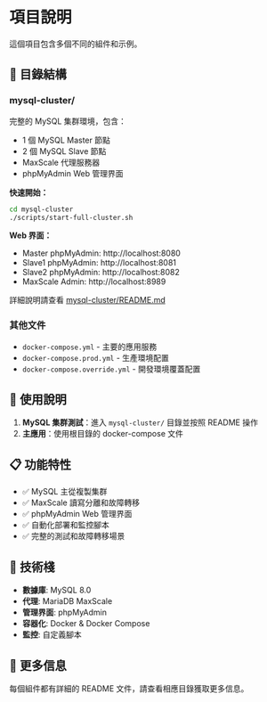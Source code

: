 # 項目說明

這個項目包含多個不同的組件和示例。

## 📁 目錄結構

### mysql-cluster/
完整的 MySQL 集群環境，包含：
- 1 個 MySQL Master 節點
- 2 個 MySQL Slave 節點  
- MaxScale 代理服務器
- phpMyAdmin Web 管理界面

**快速開始：**
```bash
cd mysql-cluster
./scripts/start-full-cluster.sh
```

**Web 界面：**
- Master phpMyAdmin: http://localhost:8080
- Slave1 phpMyAdmin: http://localhost:8081
- Slave2 phpMyAdmin: http://localhost:8082
- MaxScale Admin: http://localhost:8989

詳細說明請查看 [mysql-cluster/README.md](mysql-cluster/README.md)

### 其他文件
- `docker-compose.yml` - 主要的應用服務
- `docker-compose.prod.yml` - 生產環境配置
- `docker-compose.override.yml` - 開發環境覆蓋配置

## 🚀 使用說明

1. **MySQL 集群測試**：進入 `mysql-cluster/` 目錄並按照 README 操作
2. **主應用**：使用根目錄的 docker-compose 文件

## 📋 功能特性

- ✅ MySQL 主從複製集群
- ✅ MaxScale 讀寫分離和故障轉移
- ✅ phpMyAdmin Web 管理界面
- ✅ 自動化部署和監控腳本
- ✅ 完整的測試和故障轉移場景

## 🔧 技術棧

- **數據庫**: MySQL 8.0
- **代理**: MariaDB MaxScale
- **管理界面**: phpMyAdmin
- **容器化**: Docker & Docker Compose
- **監控**: 自定義腳本

## 📖 更多信息

每個組件都有詳細的 README 文件，請查看相應目錄獲取更多信息。
